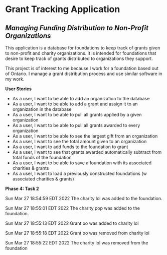 # **Grant Tracking Application**
## *Managing Funding Distribution to Non-Profit Organizations*

This application is a database for foundations to keep track of grants given to non-profit and charity organizations. 
It is intended for foundations that desire to keep track of grants distributed to organizations they support.

This project is of interest to me because I work for a foundation based out of Ontario. I manage a grant distribution 
process and use similar software in my work.

**User Stories**
 - As a user, I want to be able to add an organization to the database
 - As a user, I want to be able to add a grant and assign it to an organization in the database
 - As a user, I want to be able to pull all grants applied by a given organization
 - As a user, I want to be able to pull all grants awarded to every organization
 - As a user, I want to be able to see the largest gift from an organization
 - As a user, I want to see the total amount given to an organization
 - As a user, I want to add funds to the foundation to grant
 - As a user, I want to see that grants awarded automatically subtract from total funds of the foundation
 - As a user, I want to be able to save a foundation with its associated charities & grants
 - As a user, I want to load a previously constructed foundations (w associated charities & grants)

**Phase 4: Task 2**

Sun Mar 27 18:54:59 EDT 2022
The charity lol was added to the foundation.

Sun Mar 27 18:55:01 EDT 2022
The charity pop was added to the foundation.

Sun Mar 27 18:55:13 EDT 2022
Grant oo was added to charity lol

Sun Mar 27 18:55:18 EDT 2022
Grant oo was removed from charity lol

Sun Mar 27 18:55:22 EDT 2022
The charity lol was removed from the foundation

